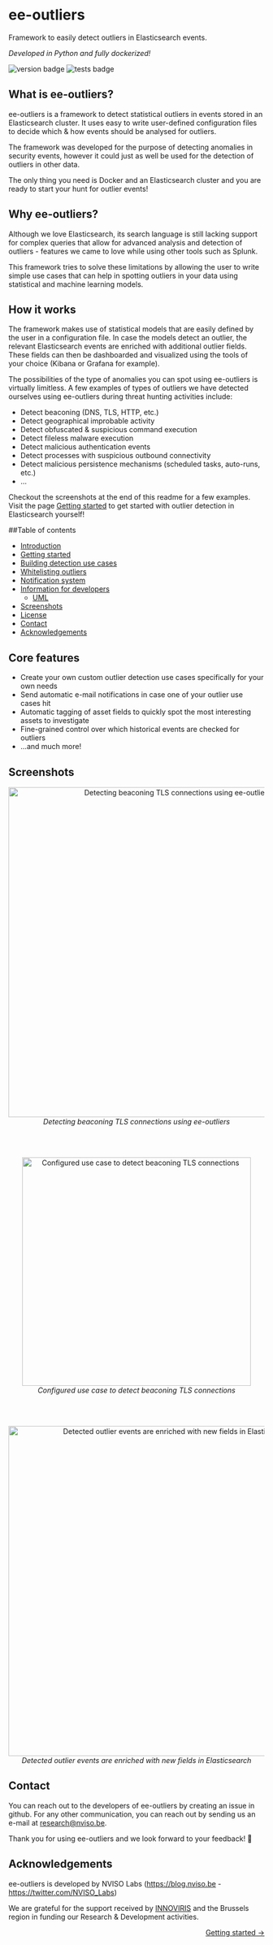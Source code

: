 # ee-outliers
Framework to easily detect outliers in Elasticsearch events.

*Developed in Python and fully dockerized!*

![version badge](https://img.shields.io/badge/version-0.2.11-blue "verion 0.2.11")
![tests badge](https://img.shields.io/badge/unit_tests-216-orange "216 unit tests")

## What is ee-outliers?
ee-outliers is a framework to detect statistical outliers in events stored 
in an Elasticsearch cluster. It uses easy to write user-defined configuration files 
to decide which & how events should be analysed for outliers.

The framework was developed for the purpose of detecting anomalies in 
security events, however it could just as well be used for the detection 
of outliers in other data.

The only thing you need is Docker and an Elasticsearch cluster and you are
ready to start your hunt for outlier events!

## Why ee-outliers?
Although we love Elasticsearch, its search language is still lacking support 
for complex queries that allow for advanced analysis and detection of outliers -
features we came to love while using other tools such as Splunk.
 
This framework tries to solve these limitations by allowing the user to write simple use cases
that can help in spotting outliers in your data using statistical and machine 
learning models.

## How it works

The framework makes use of statistical models that are easily defined by the user in a configuration file. In case the 
models detect an outlier, the relevant Elasticsearch events are enriched with additional outlier fields. These fields 
can then be dashboarded and visualized using the tools of your choice (Kibana or Grafana for example).

The possibilities of the type of anomalies you can spot using ee-outliers is virtually limitless. A few examples of 
types of outliers we have detected ourselves using ee-outliers during threat hunting activities include:

-	Detect beaconing (DNS, TLS, HTTP, etc.)
-	Detect geographical improbable activity
-	Detect obfuscated & suspicious command execution
-	Detect fileless malware execution
-	Detect malicious authentication events
-	Detect processes with suspicious outbound connectivity
-	Detect malicious persistence mechanisms (scheduled tasks, auto-runs, etc.)
-	…

Checkout the screenshots at the end of this readme for a few examples.
Visit the page [Getting started](documentation/INSTALL.md) to get started with outlier 
detection in Elasticsearch yourself!

##Table of contents
- [Introduction](#introduction)
- [Getting started](documentation/INSTALL.md)
- [Building detection use cases](documentation/CONFIG_OUTLIERS.md)
- [Whitelisting outliers](documentation/WHITELIST.md)
- [Notification system](documentation/NOTIFICATIONS.md)
- [Information for developers](documentation/DEVELOPMENT.md)
    - [UML](documentation/UML.md)
- [Screenshots](#screenshots)
- [License](LICENSE)
- [Contact](#contact)
- [Acknowledgements](#acknowledgements)

##  Core features
- Create your own custom outlier detection use cases specifically for your own needs
- Send automatic e-mail notifications in case one of your outlier use cases hit
- Automatic tagging of asset fields to quickly spot the most interesting assets to investigate
- Fine-grained control over which historical events are checked for outliers
- ...and much more!

## Screenshots

<p align="center"> 
<img alt="Detecting beaconing TLS connections using ee-outliers" src="https://forever.daanraman.com/screenshots/Beaconing%20detection.png?raw=true" width="650"/><br/>
<i>Detecting beaconing TLS connections using ee-outliers</i>
</p>
<br/><br/>  
<p align="center"> 
<img alt="Configured use case to detect beaconing TLS connections" src="https://forever.daanraman.com/screenshots/Configuration%20use%20case.png?raw=true" width="450"/><br/>
<i>Configured use case to detect beaconing TLS connections</i>
</p>
<br/><br/>
<p align="center"> 
<img alt="Detected outlier events are enriched with new fields in Elasticsearch" src="https://forever.daanraman.com/screenshots/Enriched%20outlier%20event%202.png?raw=true" width="650"/><br/>
<i>Detected outlier events are enriched with new fields in Elasticsearch</i>
</p>


## Contact

You can reach out to the developers of ee-outliers by creating an issue in github.
For any other communication, you can reach out by sending us an e-mail at [research@nviso.be](mailto:research@nviso.be).

Thank you for using ee-outliers and we look forward to your feedback! 🐀

## Acknowledgements
ee-outliers is developed by NVISO Labs (https://blog.nviso.be - https://twitter.com/NVISO_Labs)

We are grateful for the support received by [INNOVIRIS](https://innoviris.brussels/) and the Brussels region in 
funding our Research & Development activities. 


<p align="right"><a href="documentation/INSTALL.md">Getting started &#8594;</a></p>
